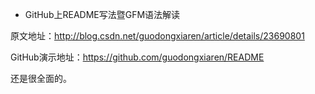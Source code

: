



- GitHub上README写法暨GFM语法解读

原文地址：<http://blog.csdn.net/guodongxiaren/article/details/23690801>

GitHub演示地址：<https://github.com/guodongxiaren/README>

还是很全面的。

